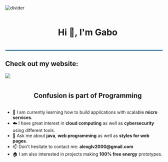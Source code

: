 <!--horizontal divider(gradiant)-->
<img src="https://user-images.githubusercontent.com/73097560/115834477-dbab4500-a447-11eb-908a-139a6edaec5c.gif" alt="divider">

<!--h1 without bottom border-->
<div id="user-content-toc">
  <ul align="center">
    <summary><h1 style="display: inline-block">Hi 👋, I'm Gabo</h1></summary>
  </ul>
</div>

<hr style="border: 1px solid #3498db; margin: 20px 0;">


<div class="preview-container">
  <h2>Check out my website:</h2>
 <img src="https://alexglv2000.github.io/PROGRAMING-DESIGNED/"></img>
 
</div>

<!--h2 without bottom border-->
<div id="user-content-toc">
  <ul align="center">
    <summary><h2 style="display: inline-block">Confusion is part of Programming</h2></summary>
  </ul>
</div>

<!--Intro start-->
<ul>
  <li>🌱 I am currently learning how to build applications with scalable <strong>micro services</strong>.</li>
  <li>☁️ I have great interest in <strong>cloud computing</strong> as well as <strong>cybersecurity</strong> using different tools.</li>
  <li>💬 Ask me about <strong>java</strong>, <strong>web programming</strong> as well as <strong>styles for web pages</strong>.</li>
  <li>📫 Don't hesitate to contact me: <strong>alexglv2000@gmail.com</strong></li>
  <li>🏠 I am also interested in projects making <strong>100% free energy</strong> prototypes.</li>
</ul>
<!--Intro end-->
